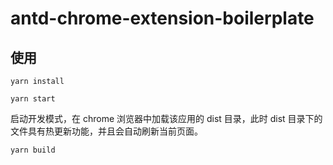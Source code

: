 # []()antd-chrome-extension-boilerplate

## 使用

```
yarn install
```

```
yarn start
```

启动开发模式，在 chrome 浏览器中加载该应用的 dist 目录，此时 dist 目录下的文件具有热更新功能，并且会自动刷新当前页面。

```
yarn build
```
